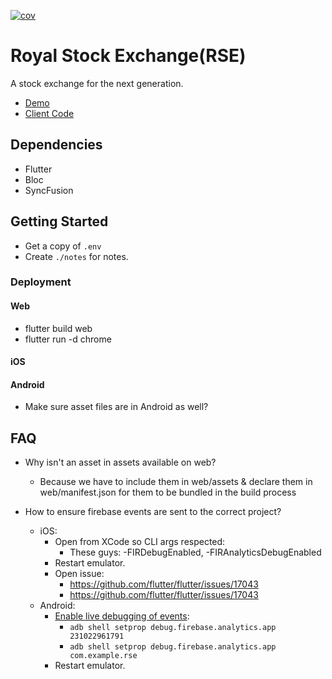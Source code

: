 [![cov](https://primetimetran.github.io/f-RSE/badges/coverage.svg)](https://github.com/primetimetran/f-RSE/actions)

# Royal Stock Exchange(RSE)

A stock exchange for the next generation.

- [Demo](https://royal-stock-exchange.netlify.app/)
- [Client Code](https://github.com/PrimeTimeTran/f-RSE)

## Dependencies

- Flutter
- Bloc
- SyncFusion

## Getting Started

- Get a copy of `.env`
- Create `./notes` for notes.

### Deployment

#### Web

- flutter build web
- flutter run -d chrome

#### iOS

#### Android

- Make sure asset files are in Android as well?

## FAQ

- Why isn't an asset in assets available on web?
  - Because we have to include them in web/assets & declare them in web/manifest.json for them to be bundled in the build process

- How to ensure firebase events are sent to the correct project?
  - iOS:
    - Open from XCode so CLI args respected:
      - These guys: -FIRDebugEnabled, -FIRAnalyticsDebugEnabled
    - Restart emulator.
    - Open issue:
      - https://github.com/flutter/flutter/issues/17043
      - https://github.com/flutter/flutter/issues/17043
  - Android:
    - [Enable live debugging of events](https://stackoverflow.com/questions/42769236/firebase-analytics-debug-view-does-not-show-anything):
      - `adb shell setprop debug.firebase.analytics.app 231022961791`
      - `adb shell setprop debug.firebase.analytics.app com.example.rse`
    - Restart emulator.